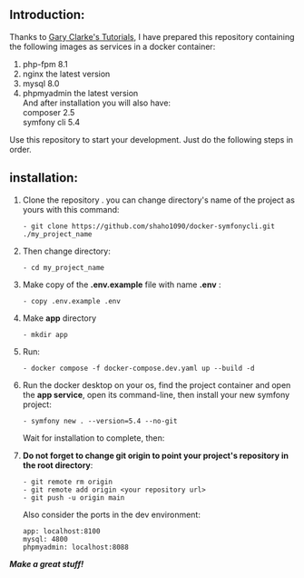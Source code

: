 ## Introduction:

Thanks to [Gary Clarke's Tutorials](https://www.youtube.com/@GaryClarkeTech), I have prepared this repository containing the following images as services in a docker container:

1. php-fpm 8.1
2. nginx the latest version
3. mysql 8.0
4. phpmyadmin the latest version   
   And after installation you will also have:   
   composer 2.5  
   symfony cli 5.4  
   
Use this repository to start your development. Just do the following steps in order.

## installation:
1. Clone the repository
   . you can change directory's name of the project as yours with this command:
   ````
   - git clone https://github.com/shaho1090/docker-symfonycli.git ./my_project_name
   ````
2. Then change directory:
   ````
   - cd my_project_name
   ````
3. Make copy of the **.env.example** file with name **.env** :   
   ````
   - copy .env.example .env
   ````
4. Make **app** directory
   ````
   - mkdir app
   ````
5. Run:  
   ```
   - docker compose -f docker-compose.dev.yaml up --build -d
   ```
6. Run the docker desktop on your os, find the project container and open the **app service**, open its command-line, then install your new symfony project:  
   ````
   - symfony new . --version=5.4 --no-git
   ````
   Wait for installation to complete, then:  
      
8. **Do not forget to change git origin to point your project's repository in the root directory**:
    ````
    - git remote rm origin
    - git remote add origin <your repository url>
    - git push -u origin main
    ````      
   Also consider the ports in the dev environment:
      ```
      app: localhost:8100
      mysql: 4800
      phpmyadmin: localhost:8088
      ```
**_Make a great stuff!_**
